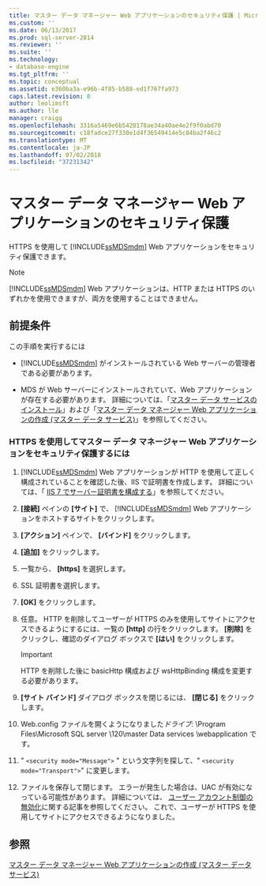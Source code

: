 ```yaml
---
title: マスター データ マネージャー Web アプリケーションのセキュリティ保護 | Microsoft Docs
ms.custom: ''
ms.date: 06/13/2017
ms.prod: sql-server-2014
ms.reviewer: ''
ms.suite: ''
ms.technology:
- database-engine
ms.tgt_pltfrm: ''
ms.topic: conceptual
ms.assetid: e360ba3a-e96b-4f85-b588-ed1f767fa973
caps.latest.revision: 8
author: leolimsft
ms.author: lle
manager: craigg
ms.openlocfilehash: 3316a5469e6b5420178ae34a40ae4e2f9f0abd70
ms.sourcegitcommit: c18fadce27f330e1d4f36549414e5c84ba2f46c2
ms.translationtype: MT
ms.contentlocale: ja-JP
ms.lasthandoff: 07/02/2018
ms.locfileid: "37231342"
---
```

# <a name="secure-a-master-data-manager-web-application"></a>マスター データ マネージャー Web アプリケーションのセキュリティ保護
  HTTPS を使用して [!INCLUDE[ssMDSmdm](../../includes/ssmdsmdm-md.md)] Web アプリケーションをセキュリティ保護できます。  
  
> [!NOTE]  
>  [!INCLUDE[ssMDSmdm](../../includes/ssmdsmdm-md.md)] Web アプリケーションは、HTTP または HTTPS のいずれかを使用できますが、両方を使用することはできません。  
  
## <a name="prerequisites"></a>前提条件  
 この手順を実行するには  
  
-   [!INCLUDE[ssMDSmdm](../../includes/ssmdsmdm-md.md)] がインストールされている Web サーバーの管理者である必要があります。  
  
-   MDS が Web サーバーにインストールされていて、Web アプリケーションが存在する必要があります。 詳細については、「[マスター データ サービスのインストール](install-master-data-services.md)」および「[マスター データ マネージャー Web アプリケーションの作成 &#40;マスター データ サービス&#41;](create-a-master-data-manager-web-application-master-data-services.md)」を参照してください。  
  
### <a name="to-secure-the-master-data-manager-web-application-with-https"></a>HTTPS を使用してマスター データ マネージャー Web アプリケーションをセキュリティ保護するには  
  
1.  [!INCLUDE[ssMDSmdm](../../includes/ssmdsmdm-md.md)] Web アプリケーションが HTTP を使用して正しく構成されていることを確認した後、IIS で証明書を作成します。 詳細については、「 [IIS 7 でサーバー証明書を構成する](http://technet.microsoft.com/library/cc732230\(WS.10\).aspx)」を参照してください。  
  
2.  **[接続]** ペインの **[サイト]** で、 [!INCLUDE[ssMDSmdm](../../includes/ssmdsmdm-md.md)] Web アプリケーションをホストするサイトをクリックします。  
  
3.  **[アクション]** ペインで、 **[バインド]** をクリックします。  
  
4.  **[追加]** をクリックします。  
  
5.  一覧から、 **[https]** を選択します。  
  
6.  SSL 証明書を選択します。  
  
7.  **[OK]** をクリックします。  
  
8.  任意。 HTTP を削除してユーザーが HTTPS のみを使用してサイトにアクセスできるようにするには、一覧の **[http]** の行をクリックします。 **[削除]** をクリックし、確認のダイアログ ボックスで **[はい]** をクリックします。  
  
    > [!IMPORTANT]  
    >  HTTP を削除した後に basicHttp 構成および wsHttpBinding 構成を変更する必要があります。  
  
9. **[サイト バインド]** ダイアログ ボックスを閉じるには、 **[閉じる]** をクリックします。  
  
10. Web.config ファイルを開くようになりました*ドライブ*: \Program Files\Microsoft SQL server \120\master Data services \webapplication です。  
  
11. " `<security mode="Message">` " という文字列を探して、" `<security mode="Transport">`" に変更します。  
  
12. ファイルを保存して閉じます。 エラーが発生した場合は、UAC が有効になっている可能性があります。 詳細については、 [ユーザー アカウント制御の無効化](http://technet.microsoft.com/library/cc709691\(WS.10\).aspx)に関する記事を参照してください。 これで、ユーザーが HTTPS を使用してサイトにアクセスできるようになりました。  
  
## <a name="see-also"></a>参照  
 [マスター データ マネージャー Web アプリケーションの作成 &#40;マスター データ サービス&#41;](create-a-master-data-manager-web-application-master-data-services.md)  
  
  

